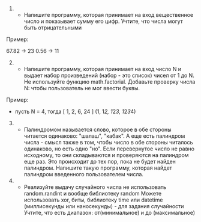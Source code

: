 #
1. - Напишите программу, которая принимает на вход вещественное число и показывает сумму его цифр. Учтите, что числа могут быть отрицательными

Пример:

67.82 -> 23
0.56 -> 11

2. - Напишите программу, которая принимает на вход число N и выдает набор произведений (набор - это список) чисел от 1 до N.
Не используйте функцию math.factorial.
Добавьте проверку числа N: чтобы пользователь не мог ввести буквы.

Пример:
- пусть N = 4, тогда [ 1, 2, 6, 24 ] (1, 1*2, 1*2*3, 1*2*3*4)

3. - Палиндромом называется слово, которое в обе стороны читается одинаково: "шалаш", "кабак".
А еще есть палиндром числа - смысл также в том, чтобы число в обе стороны читалось одинаково, но есть одно "но".
Если перевернутое число не равно исходному, то они складываются и проверяются на палиндром еще раз.
Это происходит до тех пор, пока не будет найден палиндром.
Напишите такую программу, которая найдет палиндром введенного пользователем числа.   

4. - Реализуйте выдачу случайного числа
не использовать random.randint и вообще библиотеку random
Можете использовать xor, биты, библиотеку time или datetime (миллисекунды или наносекунды) - для задания случайности
Учтите, что есть диапазон: от(минимальное) и до (максимальное)
